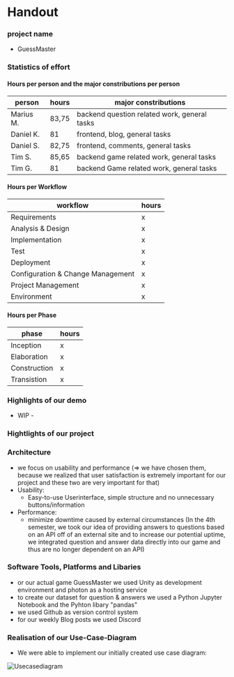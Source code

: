 # Handout

### project name
- GuessMaster

### Statistics of effort

#### Hours per person and the major constributions per person

| person      | hours | major constributions                          |                           
| ------------|-------|-----------------------------------------------|
| Marius M.   | 83,75 | backend question related work, general tasks |
| Daniel K.   |   81  | frontend, blog, general tasks                 |
| Daniel S.   | 82,75 | frontend, comments, general tasks             |  
| Tim S.      | 85,65 | backend game related work, general tasks      |
| Tim G.      |   81  | backend Game related work, general tasks      |

#### Hours per Workflow

| workflow                             | hours |
|--------------------------------------|-------|
|Requirements                          |   x   |
|Analysis & Design                     |   x   |
|Implementation                        |   x   |
|Test                                  |   x   |
|Deployment                            |   x   |
|Configuration & Change Management     |   x   |
|Project Management                    |   x   |
|Environment                           |   x   |

#### Hours per Phase

| phase               | hours |
|---------------------|-------|
|Inception            |   x   |
|Elaboration          |   x   |
|Construction         |   x   |
|Transistion          |   x   |


### Highlights of our demo

- WIP - 

### Hightlights of our project

### Architecture
- we focus on usability and performance (⇒ we have chosen them, because we realized that user satisfaction is extremely important for our project and these two are very important for that)
- Usability:
  - Easy-to-use Userinterface, simple structure and no unnecessary buttons/information
- Performance:
  - minimize downtime caused by external circumstances (In the 4th semester, we took our idea of providing answers to questions based on an API off of an external site and to increase our potential uptime, we integrated question and answer data directly into our game and thus are no longer dependent on an API)

### Software Tools, Platforms and Libaries

- or our actual game GuessMaster we used Unity as development environment and photon as a hosting service
- to create our dataset for question & answers we used a Python Jupyter Notebook and the Pyhton libary "pandas"
- we used Github as version control system
- for our weekly Blog posts we used Discord

### Realisation of our Use-Case-Diagram

- We were able to implement our initially created use case diagram:

![Usecasediagram](https://github.com/Tiaaam/GuessMaster/assets/62339676/df78414e-335d-4c0c-9896-d2ddc83f5ef5)





